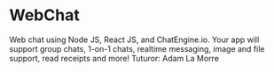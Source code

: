 # WebChat
 Web chat using Node JS, React JS, and ChatEngine.io. Your app will support group chats, 1-on-1 chats, realtime messaging, image and file support, read receipts and more! Tuturor: Adam La Morre
